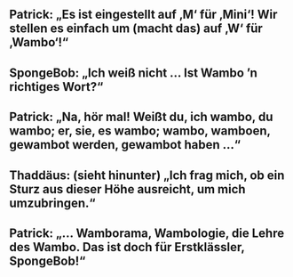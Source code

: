 ## Patrick: „Es ist eingestellt auf ‚M‘ für ‚Mini‘! Wir stellen es einfach um (macht das) auf ‚W‘ für ‚Wambo‘!“
## SpongeBob: „Ich weiß nicht … Ist Wambo ’n richtiges Wort?“
## Patrick: „Na, hör mal! Weißt du, ich wambo, du wambo; er, sie, es wambo; wambo, wamboen, gewambot werden, gewambot haben …“
## Thaddäus: (sieht hinunter) „Ich frag mich, ob ein Sturz aus dieser Höhe ausreicht, um mich umzubringen.“
## Patrick: „… Wamborama, Wambologie, die Lehre des Wambo. Das ist doch für Erstklässler, SpongeBob!“

<!--

**Here are some ideas to get you started:**

🙋‍♀️ A short introduction - what is your organization all about?
🌈 Contribution guidelines - how can the community get involved?
👩‍💻 Useful resources - where can the community find your docs? Is there anything else the community should know?
🍿 Fun facts - what does your team eat for breakfast?
🧙 Remember, you can do mighty things with the power of [Markdown](https://docs.github.com/github/writing-on-github/getting-started-with-writing-and-formatting-on-github/basic-writing-and-formatting-syntax)
-->

